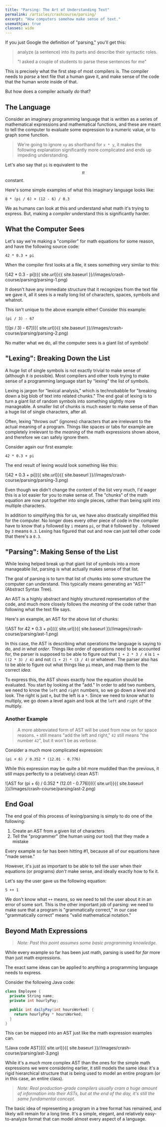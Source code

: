 ```yaml
---
title: "Parsing: The Art of Understanding Text"
permalink: /articles/crashcourse/parsing/
excerpt: "How computers somehow make sense of text."
usemathjax: true
classes: wide
---
```


If you just Google the definition of "parsing," you'll get this:

> analyze (a sentence) into its parts and describe their syntactic roles.
> 
> "I asked a couple of students to parse these sentences for me"

This is precisely what the first step of most compilers is. The compiler needs to *parse* a text file that a human gave it, and make sense of the code that the human wrote inside of that. 

But how does a compiler actually *do* that? 

## The Language
Consider an imaginary programming language that is written as a series of mathematical expressions and mathematical functions, and these are meant to tell the computer to evaluate some expression to a numeric value, or to graph some function. 

> We're going to ignore `xy` as shorthand for `x * y`, it makes the following explanation significantly more complicated and ends up impeding understanding. 

Let's also say that `pi` is equivalent to the $$ \pi $$ constant.

Here's some simple examples of what this imaginary language looks like: 

~~~
8 * (pi / 6) + (12 - 6) / 0.3
~~~

We as humans can look at this and understand what math it's trying to express. But, making a *compiler* understand this is significantly harder. 

## What the Computer Sees

Let's say we're making a "compiler" for math equations for some reason, and have the following source code:

~~~
42 * 0.3 + pi
~~~

When the compiler first looks at a file, it sees something very similar to this:

![42 * 0.3 - pi]({{ site.url}}{{ site.baseurl }}//images/crash-course/parsing/parsing-1.png)

It doesn't have any immediate structure that it recognizes from the text file we gave it, all it sees is a really long list of characters, spaces, symbols and whatnot. 

This isn't unique to the above example either! Consider this example:

~~~
(pi / 3) - 67
~~~

![(pi / 3) - 67]({{ site.url}}{{ site.baseurl }}//images/crash-course/parsing/parsing-2.png)

No matter what we do, all the computer sees is a giant list of symbols! 

## "Lexing": Breaking Down the List
A huge list of single symbols is not exactly trivial to make sense of (although it *is* possible). Most compilers and other tools trying to make sense of a programming language start by "lexing" the list of symbols.

Lexing is jargon for "lexical analysis," which is technobabble for "breaking down a big blob of text into related chunks." The end goal of lexing is to turn a giant list of random symbols into something slightly more manageable. A smaller list of chunks is much easier to make sense of than a huge list of single characters, after all. 

Often, lexing "throws out" (ignores) characters that are irrelevant to the actual meaning of a program. Things like spaces or tabs for example are completely irrelevant to the *meaning* of the math expressions shown above, and therefore we can safely ignore them. 


Consider again our first example:

~~~
42 * 0.3 + pi
~~~

The end result of lexing would look something like this:

![42 * 0.3 + pi]({{ site.url}}{{ site.baseurl }}//images/crash-course/parsing/parsing-3.png)

Even though we didn't change the content of the list very much, I'd wager this is a lot easier for you
to make sense of. The "chunks" of the math equation are now put together into single pieces, rather than
being split into multiple characters. 

In addition to simplifying this for us, we have also drastically simplified this for the computer. No longer does every other piece of code in the compiler have to know that `p` followed by `i` means `pi`, or that `0` followed by `.` followed by `3`  means `0.3`. Lexing has figured that out and now can just tell other code that there's a `0.3`. 

## "Parsing": Making Sense of the List
While lexing helped break up that giant list of symbols into a more manageable list, parsing is what actually makes sense of that list. 

The goal of parsing is to turn that list of chunks into some structure the computer can understand. This typically means generating an "AST" (Abstract Syntax Tree). 

An AST is a highly abstract and highly structured representation of the code, and much more closely follows the *meaning* of the code rather than following what the text file says. 

Here's an example, an AST for the above list of chunks:

![AST for 42 * 0.3 + pi]({{ site.url}}{{ site.baseurl }}//images/crash-course/parsing/ast-1.png)

In this case, the AST is describing what operations the language is saying to do, and *in what order*. Things like order of operations need to be accounted for, the parser is supposed to be able to figure out that `1 + 2 * 3 / 4` is `1 + ((2 * 3) / 4)` and not `(1 + 2) * (3 / 4)` or whatever. The parser also has to be able to figure out what things like `pi` mean, and map them to the correct *idea*.

To express this, the AST shows exactly how the equation should be evaluated. You start by looking at the "add." In order to add two numbers, we need to know the `left` and `right` numbers, 
so we go down a level and look. The right is just `π`, but the
left is a `*`. Since we need to know what to multiply, we go down a level again and look at the `left` and `right` of the multiply.

### Another Example
> A more abbreviated form of AST will be used from now on for space reasons. `+` still means "add the left and right," `42` still means "the number `42`", but it won't be as verbose.

Consider a much more complicated expression:

~~~
(pi + 6) / 0.352 * (12.01 - 0.776)
~~~

While this expression may be quite a bit more muddled than the previous, it still maps perfectly to a (relatively) clean AST:

![AST for (pi + 6) / 0.352 * (12.01 - 0.776)]({{ site.url}}{{ site.baseurl }}//images/crash-course/parsing/ast-2.png)

## End Goal

The end goal of this process of lexing/parsing is simply to do one of the following:

1. Create an AST from a given list of characters
2. Tell the "programmer" (the human using our tool) that they made a mistake

Every example so far has been hitting #1, because all of our equations have "made sense."

However, it's just as important to be able to tell the user when their equations (or programs)
*don't* make sense, and ideally exactly how to fix it. 

Let's say the user gave us the following equation:

~~~
5 ++ 1
~~~

We don't know what `++` means, so we need to tell the user about it in an error of some sort. This 
is the other important job of parsing: we need to make sure that a program is "grammatically correct,"
in our case "grammatically correct" means "valid mathematical notation."

## Beyond Math Expressions

> *Note: Past this point assumes some basic programming knowledge.*

While every example so far has been just math, parsing is used for *far* more than just math expressions. 

The exact same ideas can be applied to anything a programming language needs to express. 

Consider the following Java code:

~~~ cs
class Employee {
  private String name;
  private int hourlyPay;

  public int dailyPay(int hoursWorked) {
    return hourlyPay * hoursWorked;  
  }
}
~~~

This can be mapped into an AST just like the math expression examples can. 

![Java code AST]({{ site.url}}{{ site.baseurl }}//images/crash-course/parsing/ast-3.png)

While it's a *much* more complex AST than the ones for the simple math expressions
we were considering earlier, it still models the same idea: it's a rigid hierarchical
structure that is being used to model an entire program (or in this case, an entire class).

> *Note: Real production-grade compilers usually cram a huge amount of information into their ASTs, but* 
> *at the end of the day, it's still the same fundamental concept.*

The basic idea of representing a program in a tree format has remained, and likely
will remain for a long time. It's a simple, elegant, and relatively easy-to-analyze
format that can model almost every aspect of a language.